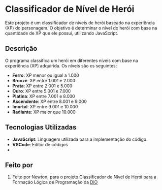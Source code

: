 # Classificador de Nível de Herói

Este projeto é um classificador de níveis de herói baseado na experiência (XP) do personagem. O objetivo é determinar o nível do herói com base na quantidade de XP que ele possui, utilizando JavaScript.

## Descrição

O programa classifica um herói em diferentes níveis com base na experiência (XP) adquirida. Os níveis são os seguintes:

- **Ferro**: XP menor ou igual a 1.000
- **Bronze**: XP entre 1.001 e 2.000
- **Prata**: XP entre 2.001 e 5.000
- **Ouro**: XP entre 5.001 e 7.000
- **Platina**: XP entre 7.001 e 8.000
- **Ascendente**: XP entre 8.001 e 9.000
- **Imortal**: XP entre 9.001 e 10.000
- **Radiante**: XP maior que 10.000

## Tecnologias Utilizadas

- **JavaScript**: Linguagem utilizada para a implementação do código.
- **VSCode**: Editor de códigos
- 
## Feito por

1. Feito por Newton, para o projeto Classificador de Nível de Herói para a Formação Lógica de Programação da [DIO](https://web.dio.me/track/formacao-logica-de-programacao)

  
